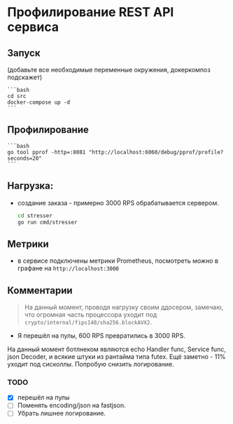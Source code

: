# Профилирование REST API сервиса

## Запуск

(добавьте все необходимые переменные окружения, докеркомпоз подскажет)

    ```bash
    cd src
    docker-compose up -d
    ``` 

## Профилирование

    ```bash
    go tool pprof -http=:8081 "http://localhost:6060/debug/pprof/profile?seconds=20"
    ```

## Нагрузка:

- создание заказа - примерно 3000 RPS обрабатывается сервером.

    ```bash
    cd stresser
    go run cmd/stresser
    ```




## Метрики

- в сервисе подключены метрики Prometheus, посмотреть можно в графане на `http://localhost:3000`


## Комментарии

> На данный момент, проводя нагрузку своим ддосером, замечаю, что огромная часть процессора уходит под `crypto/internal/fips140/sha256.blockAVX2`.

- Я перешёл на пулы, 600 RPS превратились в 3000 RPS.

На данный момент ботлнеком являются echo Handler func, Service func, json Decoder, и всякие штуки из рантайма
типа futex.
Ещё заметно - 11% уходит под сисколлы. Попробую снизить логирование.

### TODO

- [X] перешёл на пулы
- [ ] Поменять encoding/json на fastjson.
- [ ] Убрать лишнее логирование.